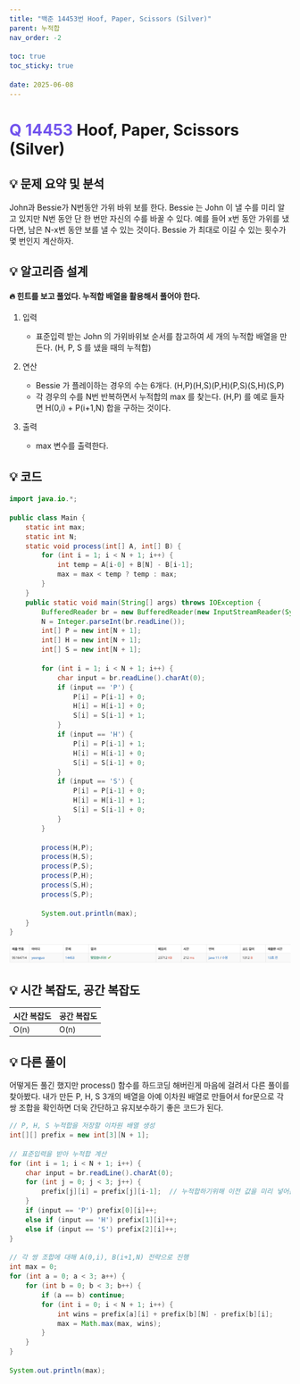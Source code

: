 ```yaml
---
title: "백준 14453번 Hoof, Paper, Scissors (Silver)"
parent: 누적합
nav_order: -2

toc: true
toc_sticky: true

date: 2025-06-08
---
```


# <span style="color: #7153ED; font-weight: bold;">Q 14453 </span> Hoof, Paper, Scissors (Silver)

## 💡 문제 요약 및 분석

John과 Bessie가 N번동안 가위 바위 보를 한다. Bessie 는 John 이 낼 수를 미리 알고 있지만 N번 동안 단 한 번만 자신의 수를 바꿀 수 있다. 예를 들어 x번 동안 가위를 냈다면, 남은 N-x번 동안 보를 낼 수 있는 것이다. Bessie 가 최대로 이길 수 있는 횟수가 몇 번인지 계산하자.

## 💡 알고리즘 설계

#### 🔥 힌트를 보고 풀었다. 누적합 배열을 활용해서 풀어야 한다.

1. 입력

    - 표준입력 받는 John 의 가위바위보 순서를 참고하여 세 개의 누적합 배열을 만든다. (H, P, S 를 냈을 때의 누적합)

2. 연산 

    - Bessie 가 플레이하는 경우의 수는 6개다. (H,P)(H,S)(P,H)(P,S)(S,H)(S,P)
    - 각 경우의 수를 N번 반복하면서 누적합의 max 를 찾는다. (H,P) 를 예로 들자면 H(0,i) + P(i+1,N) 합을 구하는 것이다.

3. 출력

    - max 변수를 출력한다.

## 💡 코드

``` java
import java.io.*;

public class Main {
    static int max;
    static int N;
    static void process(int[] A, int[] B) {
        for (int i = 1; i < N + 1; i++) {
            int temp = A[i-0] + B[N] - B[i-1];
            max = max < temp ? temp : max;
        }
    }
    public static void main(String[] args) throws IOException {
        BufferedReader br = new BufferedReader(new InputStreamReader(System.in));
        N = Integer.parseInt(br.readLine());
        int[] P = new int[N + 1];
        int[] H = new int[N + 1];
        int[] S = new int[N + 1];

        for (int i = 1; i < N + 1; i++) {
            char input = br.readLine().charAt(0);
            if (input == 'P') {
                P[i] = P[i-1] + 0;
                H[i] = H[i-1] + 0;
                S[i] = S[i-1] + 1;
            }
            if (input == 'H') {
                P[i] = P[i-1] + 1;
                H[i] = H[i-1] + 0;
                S[i] = S[i-1] + 0;
            }
            if (input == 'S') {
                P[i] = P[i-1] + 0;
                H[i] = H[i-1] + 1;
                S[i] = S[i-1] + 0;
            }
        }

        process(H,P);
        process(H,S);
        process(P,S);
        process(P,H);
        process(S,H);
        process(S,P);

        System.out.println(max);
    }
}
```

<img src="/assets/images/pages/algorithms/prefix sum/스크린샷 2025-06-08 오후 2.17.53.png">

<!-- ## 💡 틀린 부분 분석 -->

<!-- ## 💡 알고리즘 재설계 및 정답 코드 -->

## 💡 시간 복잡도, 공간 복잡도

| 시간 복잡도 | 공간 복잡도 |
|---|---|
| O(n) | O(n) |

## 💡 다른 풀이

어떻게든 풀긴 했지만 process() 함수를 하드코딩 해버린게 마음에 걸려서 다른 풀이를 찾아봤다. 내가 만든 P, H, S 3개의 배열을 아예 이차원 배열로 만들어서 for문으로 각 쌍 조합을 확인하면 더욱 간단하고 유지보수하기 좋은 코드가 된다.

``` java
// P, H, S 누적합을 저장할 이차원 배열 생성
int[][] prefix = new int[3][N + 1];

// 표준입력을 받아 누적합 계산
for (int i = 1; i < N + 1; i++) {
    char input = br.readLine().charAt(0);
    for (int j = 0; j < 3; j++) {
        prefix[j][i] = prefix[j][i-1];  // 누적합하기위해 이전 값을 미리 넣어둔다.
    }
    if (input == 'P') prefix[0][i]++;
    else if (input == 'H') prefix[1][i]++;
    else if (input == 'S') prefix[2][i]++;
}

// 각 쌍 조합에 대해 A(0,i), B(i+1,N) 전략으로 진행
int max = 0;
for (int a = 0; a < 3; a++) {
    for (int b = 0; b < 3; b++) {
        if (a == b) continue;
        for (int i = 0; i < N + 1; i++) {
            int wins = prefix[a][i] + prefix[b][N] - prefix[b][i];
            max = Math.max(max, wins);
        }
    }
}

System.out.println(max);
```

<!-- ## 💡 느낀점 및 기억할 정보 -->

